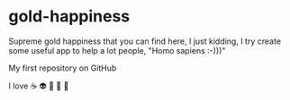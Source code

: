# gold-happiness
Supreme gold happiness that you can find here, I just kidding, I try  create some useful app to help a lot people, "Homo sapiens :-)))"

My first repository on GitHub

I love ☕ 👽 🍎 💃 🏓
